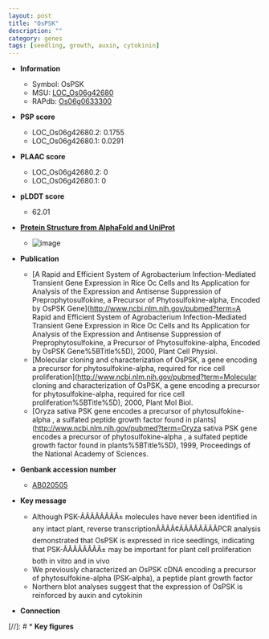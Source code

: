 ```yaml
---
layout: post
title: "OsPSK"
description: ""
category: genes
tags: [seedling, growth, auxin, cytokinin]
---
```


* **Information**  
    + Symbol: OsPSK  
    + MSU: [LOC_Os06g42680](http://rice.plantbiology.msu.edu/cgi-bin/ORF_infopage.cgi?orf=LOC_Os06g42680)  
    + RAPdb: [Os06g0633300](http://rapdb.dna.affrc.go.jp/viewer/gbrowse_details/irgsp1?name=Os06g0633300)  

* **PSP score**  
    + LOC_Os06g42680.2: 0.1755 
    + LOC_Os06g42680.1: 0.0291 

* **PLAAC score**  
    + LOC_Os06g42680.2: 0 
    + LOC_Os06g42680.1: 0 

* **pLDDT score**
    + 62.01

* **[Protein Structure from AlphaFold and UniProt](https://www.uniprot.org/uniprotkb/Q0DAS9/entry#structure)**
    + ![image](https://ricepsp.github.io/images/Q0/AF-Q0DAS9-F1.png)

* **Publication**  
    + [A Rapid and Efficient System of Agrobacterium Infection-Mediated Transient Gene Expression in Rice Oc Cells and Its Application for Analysis of the Expression and Antisense Suppression of Preprophytosulfokine, a Precursor of Phytosulfokine-alpha, Encoded by OsPSK Gene](http://www.ncbi.nlm.nih.gov/pubmed?term=A Rapid and Efficient System of Agrobacterium Infection-Mediated Transient Gene Expression in Rice Oc Cells and Its Application for Analysis of the Expression and Antisense Suppression of Preprophytosulfokine, a Precursor of Phytosulfokine-alpha, Encoded by OsPSK Gene%5BTitle%5D), 2000, Plant Cell Physiol.
    + [Molecular cloning and characterization of OsPSK, a gene encoding a precursor for phytosulfokine-alpha, required for rice cell proliferation](http://www.ncbi.nlm.nih.gov/pubmed?term=Molecular cloning and characterization of OsPSK, a gene encoding a precursor for phytosulfokine-alpha, required for rice cell proliferation%5BTitle%5D), 2000, Plant Mol Biol.
    + [Oryza sativa PSK gene encodes a precursor of phytosulfokine-alpha , a sulfated peptide growth factor found in plants](http://www.ncbi.nlm.nih.gov/pubmed?term=Oryza sativa PSK gene encodes a precursor of phytosulfokine-alpha , a sulfated peptide growth factor found in plants%5BTitle%5D), 1999, Proceedings of the National Academy of Sciences.

* **Genbank accession number**  
    + [AB020505](http://www.ncbi.nlm.nih.gov/nuccore/AB020505)

* **Key message**  
    + Although PSK-ÃÂÃÂÃÂÃÂ± molecules have never been identified in any intact plant, reverse transcriptionÃÂÃÂ¢ÃÂÃÂÃÂÃÂPCR analysis demonstrated that OsPSK is expressed in rice seedlings, indicating that PSK-ÃÂÃÂÃÂÃÂ± may be important for plant cell proliferation both in vitro and in vivo
    + We previously characterized an OsPSK cDNA encoding a precursor of phytosulfokine-alpha (PSK-alpha), a peptide plant growth factor
    + Northern blot analyses suggest that the expression of OsPSK is reinforced by auxin and cytokinin

* **Connection**  

[//]: # * **Key figures**  


